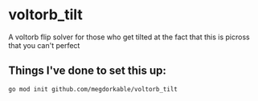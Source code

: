 # voltorb_tilt
A voltorb flip solver for those who get tilted at the fact that this is picross that you can't perfect

## Things I've done to set this up:
```bash
go mod init github.com/megdorkable/voltorb_tilt
```
